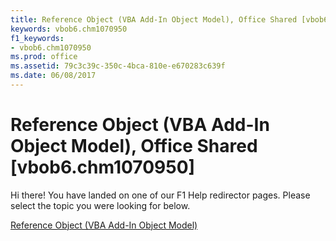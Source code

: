 ```yaml
---
title: Reference Object (VBA Add-In Object Model), Office Shared [vbob6.chm1070950]
keywords: vbob6.chm1070950
f1_keywords:
- vbob6.chm1070950
ms.prod: office
ms.assetid: 79c3c39c-350c-4bca-810e-e670283c639f
ms.date: 06/08/2017
---
```



# Reference Object (VBA Add-In Object Model), Office Shared [vbob6.chm1070950]

Hi there! You have landed on one of our F1 Help redirector pages. Please select the topic you were looking for below.

[Reference Object (VBA Add-In Object Model)](http://msdn.microsoft.com/library/559d4da0-624f-a574-575d-768155c89c72%28Office.15%29.aspx)

